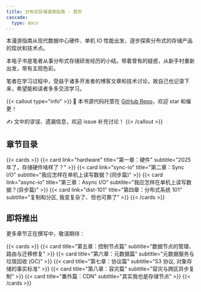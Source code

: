 ```yaml
---
title: 分布式存储漫游指南 - 首页
cascade:
  type: docs
---
```


本漫游指南从现代数据中心硬件、单机 IO 性能出发，逐步探索分布式的存储产品的现状和技术点。

本电子书是笔者从事分布式存储研发经历的小结。带着曾有的疑惑，从新手村重新出发，带有主观色彩。

笔者在学习过程中，受益于诸多开发者的博客文章和技术讨论，故自己也记录下来，希望能和读者多多交流学习。

{{< callout type="info" >}}
📖 本书源代码托管在 [GitHub Repo](https://github.com/sptuan/dist-storage-memo)，欢迎 star 和催更！

✍️ 文中的谬误、遗漏信息，欢迎 issue 补充讨论！
{{< /callout >}}

## 章节目录

{{< cards >}}
  {{< card link="hardware" title="第一章：硬件" subtitle="2025年了，存储硬件啥样了？" >}}
  {{< card link="sync-io" title="第二章：Sync I/O" subtitle="我应怎样在单机上读写数据？(同步篇)" >}}
  {{< card link="async-io" title="第三章：Async I/O" subtitle="我应怎样在单机上读写数据？(异步篇)" >}}
  {{< card link="dist-101" title="第四章：分布式系统 101" subtitle="复制和分区, 我变复杂了、但也可靠了" >}}
{{< /cards >}}

## 即将推出

更多章节正在撰写中，敬请期待：

{{< cards >}}
  {{< card title="第五章：控制节点篇" subtitle="数据节点的管理、路由与迁移修复" >}}
  {{< card title="第六章：元数据篇" subtitle="元数据服务与垃圾回收 (GC)" >}}
  {{< card title="第七章：协议篇" subtitle="S3 协议, 对象存储的事实标准" >}}
  {{< card title="第八章：容灾篇" subtitle="容灾与跨区异步复制" >}}
  {{< card title="番外篇：CDN" subtitle="其实我也是存储节点" >}}
{{< /cards >}}